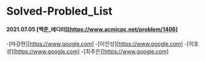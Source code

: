 # Solved-Probled_List

#### 2021.07.05 [백준_에디터][https://www.acmicpc.net/problem/1406]
  -[마강현][https://www.google.com]
  -[이인성][https://www.google.com]
  -[이호성][https://www.google.com]
  -[최주은][https://www.google.com]
